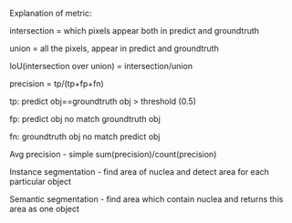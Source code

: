 Explanation of metric:

intersection = which pixels appear both in predict and groundtruth

union =  all the pixels, appear in predict and groundtruth

IoU(intersection over union) = intersection/union

precision = tp/(tp+fp+fn)

tp: predict obj==groundtruth obj > threshold (0.5)

fp: predict obj no match groundtruth obj

fn: groundtruth obj no match predict obj

Avg precision - simple sum(precision)/count(precision)

Instance segmentation - find area of nuclea and detect area for each particular object

Semantic segmentation - find area which contain nuclea and returns this area as one object


